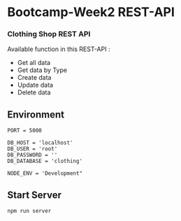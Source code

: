 <h1> Bootcamp-Week2 REST-API </h1>
<h3>Clothing Shop REST API</h4>

Available function in this REST-API :
<ul>
 <li>Get all data</li>
 <li>Get data by Type</li>
 <li>Create data</li>
 <li>Update data</li>
 <li>Delete data</li>
</ul>

## Environment

```
PORT = 5000

DB_HOST = 'localhost'
DB_USER = 'root'
DB_PASSWORD = ''
DB_DATABASE = 'clothing'

NODE_ENV = 'Development"
```

## Start Server

```sh
npm run server
```

